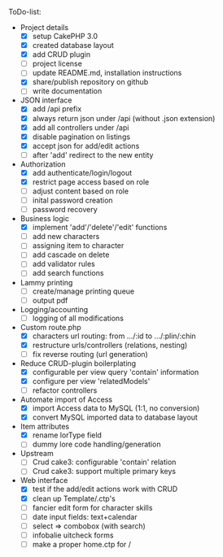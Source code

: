 ToDo-list:
 - Project details
   - [x] setup CakePHP 3.0
   - [x] created database layout
   - [x] add CRUD plugin
   - [ ] project license
   - [ ] update README.md, installation instructions
   - [x] share/publish repository on github
   - [ ] write documentation
 - JSON interface
   - [x] add /api prefix
   - [x] always return json under /api (without .json extension)
   - [x] add all controllers under /api
   - [x] disable pagination on listings
   - [x] accept json for add/edit actions
   - [ ] after 'add' redirect to the new entity
 - Authorization
   - [x] add authenticate/login/logout
   - [x] restrict page access based on role
   - [ ] adjust content based on role
   - [ ] inital password creation
   - [ ] password recovery
 - Business logic
   - [x] implement 'add'/'delete'/'edit' functions
   - [ ] add new characters
   - [ ] assigning item to character
   - [ ] add cascade on delete
   - [ ] add validator rules
   - [ ] add search functions
 - Lammy printing
   - [ ] create/manage printing queue
   - [ ] output pdf
 - Logging/accounting
   - [ ] logging of all modifications
 - Custom route.php
   - [x] characters url routing: from .../:id to .../:plin/:chin
   - [x] restructure urls/controllers (relations, nesting)
   - [ ] fix reverse routing (url generation)
 - Reduce CRUD-plugin boilerplating
   - [x] configurable per view query 'contain' information
   - [x] configure per view 'relatedModels'
   - [ ] refactor controllers
 - Automate import of Access
   - [x] import Access data to MySQL (1:1, no conversion)
   - [x] convert MySQL imported data to database layout
 - Item attributes
   - [x] rename lorType field
   - [ ] dummy lore code handling/generation
 - Upstream
   - [ ] Crud cake3: configurable 'contain' relation
   - [ ] Crud cake3: support multiple primary keys
 - Web interface
   - [x] test if the add/edit actions work with CRUD
   - [x] clean up Template/.ctp's
   - [ ] fancier edit form for character skills
   - [ ] date input fields: text+calendar
   - [ ] select => combobox (with search)
   - [ ] infobalie uitcheck forms
   - [ ] make a proper home.ctp for /
